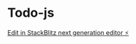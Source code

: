 # Todo-js

[Edit in StackBlitz next generation editor ⚡️](https://stackblitz.com/~/github.com/sano-r/Todo-js)